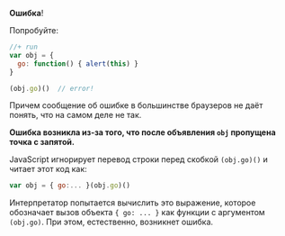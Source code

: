 **Ошибка**! 

Попробуйте:

```js
//+ run
var obj = {
  go: function() { alert(this) }
}

(obj.go)()  // error!
```

Причем сообщение об ошибке в большинстве браузеров не даёт понять, что на самом деле не так.

**Ошибка возникла из-за того, что после объявления `obj` пропущена точка с запятой.**

JavaScript игнорирует перевод строки перед скобкой `(obj.go)()`  и читает этот код как:

```js
var obj = { go:... }(obj.go)()
```

Интерпретатор попытается вычислить это выражение, которое обозначает вызов объекта `{ go: ... }` как функции с аргументом `(obj.go)`. При этом, естественно, возникнет ошибка.
